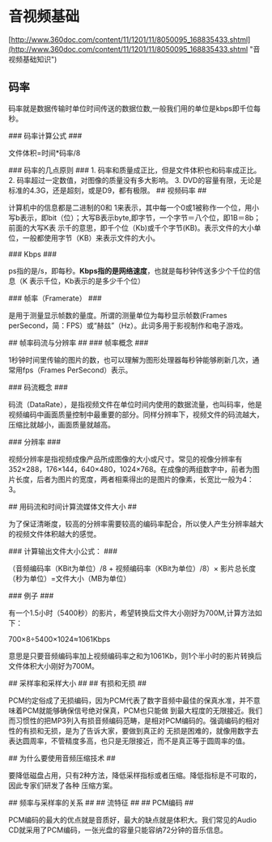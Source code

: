 # 音视频基础 #
[http://www.360doc.com/content/11/1201/11/8050095_168835433.shtml](http://www.360doc.com/content/11/1201/11/8050095_168835433.shtml "音视频基础知识")
## 码率 ##
<p>码率就是数据传输时单位时间传送的数据位数,一般我们用的单位是kbps即千位每秒。</p>
### 码率计算公式 ###
<p>文件体积=时间*码率/8</p>
### 码率的几点原则 ###
1. 码率和质量成正比，但是文件体积也和码率成正比。
2. 码率超过一定数值，对图像的质量没有多大影响。
3. DVD的容量有限，无论是标准的4.3G，还是超刻，或是D9，都有极限。
## 视频码率 ##
<p>计算机中的信息都是二进制的0和 1来表示，其中每一个0或1被称作一个位，用小写b表示，即bit（位）；大写B表示byte,即字节，一个字节＝八个位，即1B＝8b；前面的大写K表 示千的意思，即千个位（Kb)或千个字节(KB)。表示文件的大小单位，一般都使用字节（KB）来表示文件的大小。</p>
### Kbps ###
<p>ps指的是/s，即每秒。<B>Kbps指的是网络速度</B>，也就是每秒钟传送多少个千位的信息（K 表示千位，Kb表示的是多少千个位）</p>
### 帧率（Framerate） ###
<p>是用于测量显示帧数的量度。所谓的测量单位为每秒显示帧数(Frames perSecond，简：FPS）或“赫兹”（Hz）。此词多用于影视制作和电子游戏。</p>
## 帧率码流与分辨率 ##
### 帧率概念 ###
<p>1秒钟时间里传输的图片的数，也可以理解为图形处理器每秒钟能够刷新几次，通常用fps（Frames PerSecond）表示。</p>
### 码流概念 ###
<p>码流（DataRate），是指视频文件在单位时间内使用的数据流量，也叫码率，他是视频编码中画面质量控制中最重要的部分。同样分辨率下，视频文件的码流越大，压缩比就越小，画面质量就越高。</p>
### 分辨率 ###
<p>视频分辨率是指视频成像产品所成图像的大小或尺寸。常见的视像分辨率有352×288，176×144，640×480，1024×768。在成像的两组数字中，前者为图片长度，后者为图片的宽度，两者相乘得出的是图片的像素，长宽比一般为4：3。</p>
## 用码流和时间计算流媒体文件大小 ##
<p>为了保证清晰度，较高的分辨率需要较高的编码率配合，所以使人产生分辨率越大的视频文件体积越大的感觉。</p>
### 计算输出文件大小公式： ###
<p>（音频编码率（KBit为单位）/8 + 视频编码率（KBit为单位）/8）× 影片总长度（秒为单位）=文件大小（MB为单位）</p>
### 例子 ###
<p>有一个1.5小时（5400秒）的影片，希望转换后文件大小刚好为700M,计算方法如下：</p>
<p>700×8÷5400×1024≈1061Kbps</p>
<p>意思是只要音频编码率加上视频编码率之和为1061Kb，则1个半小时的影片转换后文件体积大小刚好为700M。</p>
## 采样率和采样大小 ##
## 有损和无损 ##
<p>PCM约定俗成了无损编码，因为PCM代表了数字音频中最佳的保真水准，并不意味着PCM就能够确保信号绝对保真，PCM也只能做 到最大程度的无限接近。我们而习惯性的把MP3列入有损音频编码范畴，是相对PCM编码的。强调编码的相对性的有损和无损，是为了告诉大家，要做到真正的 无损是困难的，就像用数字去表达圆周率，不管精度多高，也只是无限接近，而不是真正等于圆周率的值。</p>
## 为什么要使用音频压缩技术 ##
<p>要降低磁盘占用，只有2种方法，降低采样指标或者压缩。降低指标是不可取的，因此专家们研发了各种 压缩方案。</p>
## 频率与采样率的关系 ##
## 流特征 ##
## PCM编码 ##
<p>PCM编码的最大的优点就是音质好，最大的缺点就是体积大。我们常见的Audio CD就采用了PCM编码，一张光盘的容量只能容纳72分钟的音乐信息。</p>
